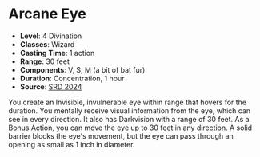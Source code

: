 # Arcane Eye

- **Level**: 4 Divination
- **Classes**: Wizard
- **Casting Time**: 1 action
- **Range**: 30 feet
- **Components**: V, S, M (a bit of bat fur)
- **Duration**: Concentration, 1 hour
- **Source**: [SRD 2024](../../../srds/SRD_2024.pdf)

You create an Invisible, invulnerable eye within range that hovers for the duration. You mentally receive visual information from the eye, which can see in every direction. It also has Darkvision with a range of 30 feet. As a Bonus Action, you can move the eye up to 30 feet in any direction. A solid barrier blocks the eye's movement, but the eye can pass through an opening as small as 1 inch in diameter.

